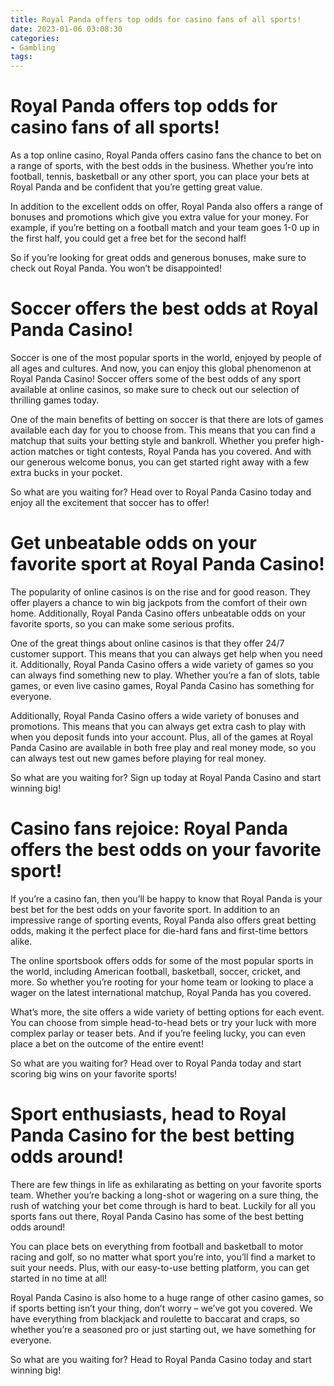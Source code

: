 ```yaml
---
title: Royal Panda offers top odds for casino fans of all sports!
date: 2023-01-06 03:08:30
categories:
- Gambling
tags:
---
```



#  Royal Panda offers top odds for casino fans of all sports!

As a top online casino, Royal Panda offers casino fans the chance to bet on a range of sports, with the best odds in the business. Whether you’re into football, tennis, basketball or any other sport, you can place your bets at Royal Panda and be confident that you’re getting great value.

In addition to the excellent odds on offer, Royal Panda also offers a range of bonuses and promotions which give you extra value for your money. For example, if you’re betting on a football match and your team goes 1-0 up in the first half, you could get a free bet for the second half!

So if you’re looking for great odds and generous bonuses, make sure to check out Royal Panda. You won’t be disappointed!

#  Soccer offers the best odds at Royal Panda Casino!

Soccer is one of the most popular sports in the world, enjoyed by people of all ages and cultures. And now, you can enjoy this global phenomenon at Royal Panda Casino! Soccer offers some of the best odds of any sport available at online casinos, so make sure to check out our selection of thrilling games today.

One of the main benefits of betting on soccer is that there are lots of games available each day for you to choose from. This means that you can find a matchup that suits your betting style and bankroll. Whether you prefer high-action matches or tight contests, Royal Panda has you covered. And with our generous welcome bonus, you can get started right away with a few extra bucks in your pocket.

So what are you waiting for? Head over to Royal Panda Casino today and enjoy all the excitement that soccer has to offer!

#  Get unbeatable odds on your favorite sport at Royal Panda Casino!

The popularity of online casinos is on the rise and for good reason. They offer players a chance to win big jackpots from the comfort of their own home. Additionally, Royal Panda Casino offers unbeatable odds on your favorite sports, so you can make some serious profits.

One of the great things about online casinos is that they offer 24/7 customer support. This means that you can always get help when you need it. Additionally, Royal Panda Casino offers a wide variety of games so you can always find something new to play. Whether you’re a fan of slots, table games, or even live casino games, Royal Panda Casino has something for everyone.

Additionally, Royal Panda Casino offers a wide variety of bonuses and promotions. This means that you can always get extra cash to play with when you deposit funds into your account. Plus, all of the games at Royal Panda Casino are available in both free play and real money mode, so you can always test out new games before playing for real money.

So what are you waiting for? Sign up today at Royal Panda Casino and start winning big!

#  Casino fans rejoice: Royal Panda offers the best odds on your favorite sport!

If you’re a casino fan, then you’ll be happy to know that Royal Panda is your best bet for the best odds on your favorite sport. In addition to an impressive range of sporting events, Royal Panda also offers great betting odds, making it the perfect place for die-hard fans and first-time bettors alike.

The online sportsbook offers odds for some of the most popular sports in the world, including American football, basketball, soccer, cricket, and more. So whether you’re rooting for your home team or looking to place a wager on the latest international matchup, Royal Panda has you covered.

What’s more, the site offers a wide variety of betting options for each event. You can choose from simple head-to-head bets or try your luck with more complex parlay or teaser bets. And if you’re feeling lucky, you can even place a bet on the outcome of the entire event!

So what are you waiting for? Head over to Royal Panda today and start scoring big wins on your favorite sports!

#  Sport enthusiasts, head to Royal Panda Casino for the best betting odds around!

There are few things in life as exhilarating as betting on your favorite sports team. Whether you’re backing a long-shot or wagering on a sure thing, the rush of watching your bet come through is hard to beat. Luckily for all you sports fans out there, Royal Panda Casino has some of the best betting odds around!

You can place bets on everything from football and basketball to motor racing and golf, so no matter what sport you’re into, you’ll find a market to suit your needs. Plus, with our easy-to-use betting platform, you can get started in no time at all!

Royal Panda Casino is also home to a huge range of other casino games, so if sports betting isn’t your thing, don’t worry – we’ve got you covered. We have everything from blackjack and roulette to baccarat and craps, so whether you’re a seasoned pro or just starting out, we have something for everyone.

So what are you waiting for? Head to Royal Panda Casino today and start winning big!